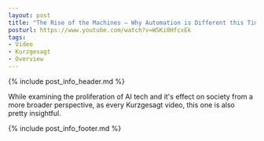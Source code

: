 ```yaml
---
layout: post
title: "The Rise of the Machines – Why Automation is Different this Time"
posturl: https://www.youtube.com/watch?v=WSKi8HfcxEk
tags:
- Video
- Kurzgesagt
- Overview
---
```


{% include post_info_header.md %}

While examining the proliferation of AI tech and it's effect on society from a more broader perspective, as every Kurzgesagt video, this one is also pretty insightful.

<!--more-->
{% include post_info_footer.md %}

